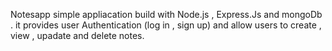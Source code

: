 Notesapp simple appliacation build with Node.js , Express.Js and mongoDb . it provides user Authentication (log in , sign up) and allow users to create , view , upadate and delete notes.
